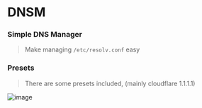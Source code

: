 # DNSM
### Simple DNS Manager
> Make managing `/etc/resolv.conf` easy

### Presets
> There are some presets included, (mainly cloudflare 1.1.1.1)

![image](https://github.com/user-attachments/assets/f1baf3ce-cc42-41e0-93ee-9e6d1b02a473)
